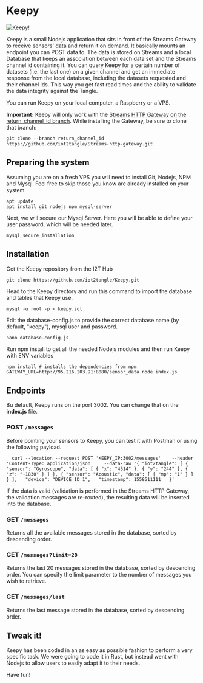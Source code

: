 # Keepy

![Keepy!](https://iot2tangle.io/assets/screenshots/keepy_header.jpg)

Keepy is a small Nodejs application that sits in front of the Streams Gateway to receive sensors' data and return it on demand. It basically mounts an endpoint you can POST data to. The data is stored on Streams and a local Database that keeps an association between each data set and the Streams channel id containing it. You can query Keepy for a certain number of datasets (i.e. the last one) on a given channel and get an immediate response from the local database, including the datasets requested and their channel ids. This way you get fast read times and the ability to validate the data  integrity against the Tangle.

You can run Keepy on your local computer, a Raspberry or a VPS. 

**Important:** Keepy will only work with the [Streams HTTP Gateway on the return_channel_id branch](https://github.com/iot2tangle/Streams-http-gateway/tree/return_channel_id). While installing the Gateway, be sure to clone that branch:

```
git clone --branch return_channel_id https://github.com/iot2tangle/Streams-http-gateway.git
```

## Preparing the system

Assuming you are on a fresh VPS you will need to install Git, Nodejs, NPM and Mysql. Feel free to skip those you know are already installed on your system.

```
apt update
apt install git nodejs npm mysql-server
```

Next, we will secure our Mysql Server. Here you will be able to define your user password, which will be needed later.

```
mysql_secure_installation
```

## Installation

Get the Keepy repository from the I2T Hub 

```
git clone https://github.com/iot2tangle/Keepy.git
```

Head to the Keepy directory and run this command to import the database and tables that Keepy use.

```
mysql -u root -p < keepy.sql
```

Edit the database-config.js to provide the correct database name (by default, "keepy"), mysql user and password.

```
nano database-config.js
```

Run npm install to get all the needed Nodejs modules and then run Keepy with ENV variables

```
npm install # installs the dependencies from npm
GATEWAY_URL=http://95.216.203.91:8080/sensor_data node index.js

```

## Endpoints

Bu default, Keepy runs on the port 3002. You can change that on the **index.js** file. 

### POST `/messages`

Before pointing your sensors to Keepy, you can test it with Postman or using the following payload.

`  
curl --location --request POST 'KEEPY_IP:3002/messages'   
--header 'Content-Type: application/json'   
--data-raw '{
    "iot2tangle": [
        {
            "sensor": "Gyroscope",
            "data": [
                {
                    "x": "4514"
                },
                {
                    "y": "244"
                },
                {
                    "z": "-1830"
                }
            ]
        },
        {
            "sensor": "Acoustic",
            "data": [
                {
                    "mp": "1"
                }
            ]
        }
    ],  
    "device": "DEVICE_ID_1",  
    "timestamp": 1558511111  
}'  
`  

If the data is valid (validation is performed in the Streams HTTP Gateway, the validation messages are re-routed), the resulting data will be inserted into the database.

### GET `/messages`

Returns all the available messages stored in the database, sorted by descending order.

### GET `/messages?limit=20`

Returns the last 20 messages stored in the database, sorted by descending order. You can specify the limit parameter to the number of messages you wish to retrieve.

### GET `/messages/last`

Returns the last message stored in the database, sorted by descending order.

## Tweak it!
Keepy has been coded in an as easy as possible fashion to perform a very specific task. We were going to code it in Rust, but instead went with Nodejs to allow users to easily adapt it to their needs. 

Have fun!
